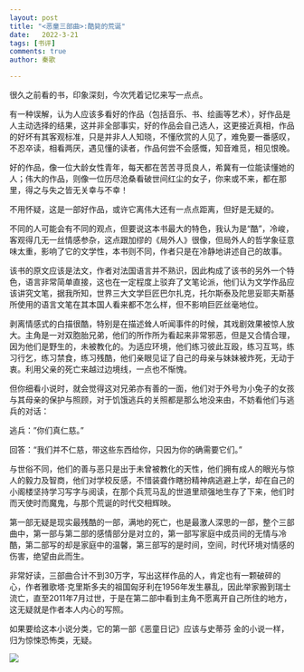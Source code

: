 ```yaml
---
layout: post
title: "<恶童三部曲>:酷毙的荒诞"
date:   2022-3-21
tags: [书评]
comments: true
author: 秦歌

---
```


很久之前看的书，印象深刻，今次凭着记忆来写一点点。

有一种误解，认为人应该多看好的作品（包括音乐、书、绘画等艺术），好作品是人主动选择的结果，这并非全部事实，好的作品会自己选人，这更接近真相，作品的好坏有其客观标准，只是并非人人知晓，不懂欣赏的人见了，难免要一番感叹，不忍卒读，相看两厌，遇见懂的读者，作品何尝不会感慨，知音难觅，相见恨晚。

好的作品，像一位大龄女性青年，每天都在苦苦寻觅良人，希冀有一位能读懂她的人；伟大的作品，则像一位历尽沧桑看破世间红尘的女子，你来或不来，都在那里，得之与失之皆无关幸与不幸！

不用怀疑，这是一部好作品，或许它离伟大还有一点点距离，但好是无疑的。

不同的人可能会有不同的观点，但要说这本书最大的特色，我认为是“酷”，冷峻，客观得几无一丝情感参杂，这点跟加缪的《局外人》很像，但局外人的哲学象征意味太重，影响了它的文学性，本书则不同，作者只是在冷静地讲述自己的故事。

该书的原文应该是法文，作者对法国语言并不熟识，因此构成了该书的另外一个特色，语言非常简单直接，这也在一定程度上驳弃了文笔论派，他们认为文学作品应该讲究文笔，据我所知，世界三大文学巨匠巴尔扎克，托尔斯泰及陀思妥耶夫斯基所使用的语言文笔在其本国人看来都不怎么样，但不影响巨匠丝毫地位。

剥离情感式的白描很酷，特别是在描述耸人听闻事件的时候，其戏剧效果被惊人放大。主角是一对双胞胎兄弟，他们的所作所为看起来非常邪恶，但是又合情合理，因为他们是野生的，未被教化的。为适应环境，他们练习彼此互殴，练习互骂，练习行乞，练习禁食，练习残酷，他们亲眼见证了自己的母亲与妹妹被炸死，无动于衷。利用父亲的死亡来越过边境线，一点也不惭愧。

但你细看小说时，就会觉得这对兄弟亦有善的一面，他们对于外号为小兔子的女孩与其母亲的保护与照顾，对于饥饿逃兵的关照都是那么地没来由，不妨看他们与逃兵的对话：

逃兵：”你们真仁慈。”

回答：“我们并不仁慈，带这些东西给你，只因为你的确需要它们。”

与世俗不同，他们的善与恶只是出于未曾被教化的天性，他们拥有成人的眼光与惊人的毅力及智商，他们对学校反感，不惜装聋作瞎扮精神病逃避上学，却在自己的小阁楼坚持学习写字与阅读，在那个兵荒马乱的世道里顽强地生存了下来，他们时而天使时而魔鬼，与那个荒诞的时代交相辉映。

第一部无疑是现实最残酷的一部，满地的死亡，也是最激人深思的一部，整个三部曲中，第一部与第二部的感情部分是对立的，第一部写家庭中成员间的无情与冷酷，第二部写的却是家庭中的温馨，第三部写的是时间，空间，时代环境对情感的伤害，绝望由此而生。 

非常好读，三部曲合计不到30万字，写出这样作品的人，肯定也有一颗破碎的心，作者雅歌塔·克里斯多夫的祖国匈牙利在1956年发生暴乱，因此举家搬到瑞士流亡，直至2011年7月过世，于是在第二部中看到主角不愿离开自己所住的地方，这无疑就是作者本人内心的写照。 

如果要给这本小说分类，它的第一部《恶童日记》应该与史蒂芬 金的小说一样，归为惊悚恐怖类，无疑。

![](https://github.com/jandyxu/jandyxu.github.io/blob/master/images/etong/et1ong.jpg?raw=true)

